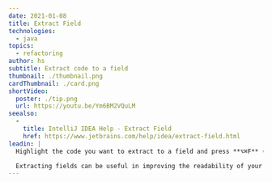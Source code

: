 ```yaml
---
date: 2021-01-08
title: Extract Field
technologies:
  - java
topics:
  - refactoring
author: hs
subtitle: Extract code to a field
thumbnail: ./thumbnail.png
cardThumbnail: ./card.png
shortVideo:
  poster: ./tip.png
  url: https://youtu.be/Ym6BM2VQuLM
seealso:
  - 
    title: IntelliJ IDEA Help - Extract Field
    href: https://www.jetbrains.com/help/idea/extract-field.html
leadin: |
  Highlight the code you want to extract to a field and press **⌥⌘F** (macOS), or **Ctrl+Alt+F** (Windows/Linux), to extract it.

  Extracting fields can be useful in improving the readability of your code.
---
```



